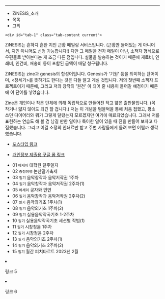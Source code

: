 ---

<div class="container2">
	<ul class="tabs">
		<li class="tab-link current" data-tab="tab-1">ZiNESIS_소개</li>
		<li class="tab-link" data-tab="tab-2">목록</li>
		<li class="tab-link" data-tab="tab-3">그외</li>
	</ul>

	<div id="tab-1" class="tab-content current">
    
ZiNESIS는 흔하디 흔한 지인 근황 메일링 서비스입니다. (근황만 들어있는 게 아니어서, 지인 아니어도 신청 가능합니다!) 다만 그 메일을 전자 메일이 아닌, 소책자 형식으로 우편물로 받아본다는 게 조금 다른 점입니다. 실물을 발송하는 것이기 때문에 재료비, 인쇄비, 인건비, 배송비 등이 포함된 금액이 매달 청구됩니다.

ZiNESIS는 zine과 genesis의 합성어입니다. Genesis가 '기원' 등을 의미하는 단어이며, <창세기>를 뜻하기도 한다는 것은 다들 알고 계실 것입니다. 저의 첫번째 소책자 프로젝트이기 때문에, 그리고 저의 창작의 '원천' 이 되어 줄 내용이 들어갈 예정이기 때문에 이 단어를 넣었습니다.

Zine은 개인이나 작은 단체에 의해 독립적으로 만들어진 작고 얇은 출판물입니다. (꼭 작거나 얇지 않아도 되긴 할 겁니다.) 저는 이 개념을 텀블벅을 통해 처음 접했고, 평소 쓰던 다이어리와 뭐가 그렇게 달랐는지 모르겠지만 여기에 매료되었습니다. 그래서 저를 표현하는 연습도 해 볼 겸 남길 만한 일이나 특이한 일이 있을 때 진을 만들어 보자고 다짐했습니다. 그리고 이걸 소정의 인쇄료만 받고 주변 사람들에게 돌려 보면 어떨까 생각했습니다.

* [포스타입 링크](https://zinesis.postype.com/)
* [개인정보 제출용 구글 폼 링크](https://docs.google.com/forms/d/e/1FAIpQLSf6SY5aYWSrfxjneBA655MMhpHsZl5hAVJuRhfuCQNRIwXLfg/viewform?usp=sf_link)

	</div>
	<div id="tab-2" class="tab-content">

    * 01 `에세이` 대학원 탈주일지
    * 02 `충청여행` 논산딸기축제
    * 03 `필기` 음악창작과 음악저작권 1주차
    * 04 `필기` 음악창작과 음악저작권 2주차(1)
    * 05 `에세이` 공자와 안연
    * 06 `필기` 음악창작과 음악저작권 2주차(2)
    * 07 `필기` 음악의기초 1주차(1)
    * 08 `필기` 음악의기초 1주차(2)
    * 09 `필기` 실용음악작곡기초 1-2주차
    * 10 `필기` 실용음악작곡기초 세션별 작법(1)
    * 11 `필기` 시창청음 1주차
    * 12 `필기` 시창청음 2주차
    * 13 `필기` 음악의기초 2주차(1)
    * 14 `필기` 음악의기초 2주차(2)
    * 15 `필기` 월간 피치타르트 2023년 2월

	</div>
	<div id="tab-3" class="tab-content">

* 링크 5
* 링크 6

	</div>
</div>
